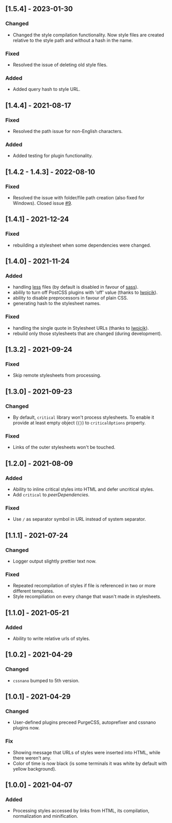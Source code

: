 ## [1.5.4] - 2023-01-30

### Changed

- Changed the style compilation functionality. Now style files are created relative to the style path and without a hash in the name.

### Fixed

- Resolved the issue of deleting old style files.

### Added

- Added query hash to style URL.

## [1.4.4] - 2021-08-17

### Fixed

- Resolved the path issue for non-English characters.

### Added

- Added testing for plugin functionality.

## [1.4.2 - 1.4.3] - 2022-08-10

### Fixed

- Resolved the issue with folder/file path creation (also fixed for Windows). Closed issue [#9](https://github.com/Halo-Lab/eleventy-packages/issues/9).

## [1.4.1] - 2021-12-24

### Fixed

- rebuilding a stylesheet when some dependencies were changed.

## [1.4.0] - 2021-11-24

### Added

- handling [less](https://lesscss.org) files (by default is disabled in favour of [sass](https://sass-lang.com)).
- abilily to turn off PostCSS plugins with 'off' value (thanks to [lwojcik](https://github.com/lwojcik)).
- ability to disable preprocessors in favour of plain CSS.
- generating hash to the stylesheet names.

### Fixed

- handling the single quote in Stylesheet URLs (thanks to [lwojcik](https://github.com/lwojcik)).
- rebuild only those stylesheets that are changed (during development).

## [1.3.2] - 2021-09-24

### Fixed

- Skip remote stylesheets from processing.

## [1.3.0] - 2021-09-23

### Changed

- By default, `critical` library won't process stylesheets. To enable it provide at least empty object (`{}`) to `criticalOptions` property.

### Fixed

- Links of the outer stylesheets won't be touched.

## [1.2.0] - 2021-08-09

### Added

- Ability to inline critical styles into HTML and defer uncritical styles.
- Add `critical` to _peerDependencies_.

### Fixed

- Use `/` as separator symbol in URL instead of system separator.

## [1.1.1] - 2021-07-24

### Changed

- Logger output slightly prettier text now.

### Fixed

- Repeated recompilation of styles if file is referenced in two or more different templates.
- Style recompiliation on every change that wasn't made in stylesheets.

## [1.1.0] - 2021-05-21

### Added

- Ability to write relative urls of styles.

## [1.0.2] - 2021-04-29

### Changed

- `cssnano` bumped to 5th version.

## [1.0.1] - 2021-04-29

### Changed

- User-defined plugins preceed PurgeCSS, autoprefixer and cssnano plugins now.

### Fix

- Showing message that URLs of styles were inserted into HTML, while there weren't any.
- Color of time is now black (is some terminals it was white by default with yellow background).

## [1.0.0] - 2021-04-07

### Added

- Processing styles accessed by links from HTML, its compilation, normalization and minification.
